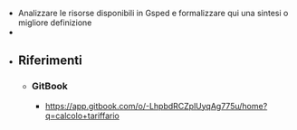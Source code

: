 - Analizzare le risorse disponibili in Gsped e formalizzare qui una sintesi o migliore definizione
-
- ## Riferimenti
	- ### GitBook
		- https://app.gitbook.com/o/-LhpbdRCZplUyqAg775u/home?q=calcolo+tariffario